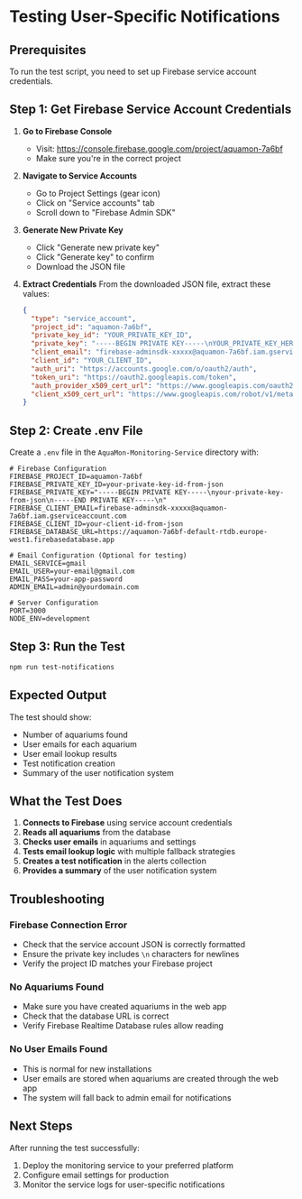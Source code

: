# Testing User-Specific Notifications

## Prerequisites

To run the test script, you need to set up Firebase service account credentials.

## Step 1: Get Firebase Service Account Credentials

1. **Go to Firebase Console**
   - Visit: https://console.firebase.google.com/project/aquamon-7a6bf
   - Make sure you're in the correct project

2. **Navigate to Service Accounts**
   - Go to Project Settings (gear icon)
   - Click on "Service accounts" tab
   - Scroll down to "Firebase Admin SDK"

3. **Generate New Private Key**
   - Click "Generate new private key"
   - Click "Generate key" to confirm
   - Download the JSON file

4. **Extract Credentials**
   From the downloaded JSON file, extract these values:
   ```json
   {
     "type": "service_account",
     "project_id": "aquamon-7a6bf",
     "private_key_id": "YOUR_PRIVATE_KEY_ID",
     "private_key": "-----BEGIN PRIVATE KEY-----\nYOUR_PRIVATE_KEY_HERE\n-----END PRIVATE KEY-----\n",
     "client_email": "firebase-adminsdk-xxxxx@aquamon-7a6bf.iam.gserviceaccount.com",
     "client_id": "YOUR_CLIENT_ID",
     "auth_uri": "https://accounts.google.com/o/oauth2/auth",
     "token_uri": "https://oauth2.googleapis.com/token",
     "auth_provider_x509_cert_url": "https://www.googleapis.com/oauth2/v1/certs",
     "client_x509_cert_url": "https://www.googleapis.com/robot/v1/metadata/x509/firebase-adminsdk-xxxxx%40aquamon-7a6bf.iam.gserviceaccount.com"
   }
   ```

## Step 2: Create .env File

Create a `.env` file in the `AquaMon-Monitoring-Service` directory with:

```env
# Firebase Configuration
FIREBASE_PROJECT_ID=aquamon-7a6bf
FIREBASE_PRIVATE_KEY_ID=your-private-key-id-from-json
FIREBASE_PRIVATE_KEY="-----BEGIN PRIVATE KEY-----\nyour-private-key-from-json\n-----END PRIVATE KEY-----\n"
FIREBASE_CLIENT_EMAIL=firebase-adminsdk-xxxxx@aquamon-7a6bf.iam.gserviceaccount.com
FIREBASE_CLIENT_ID=your-client-id-from-json
FIREBASE_DATABASE_URL=https://aquamon-7a6bf-default-rtdb.europe-west1.firebasedatabase.app

# Email Configuration (Optional for testing)
EMAIL_SERVICE=gmail
EMAIL_USER=your-email@gmail.com
EMAIL_PASS=your-app-password
ADMIN_EMAIL=admin@yourdomain.com

# Server Configuration
PORT=3000
NODE_ENV=development
```

## Step 3: Run the Test

```bash
npm run test-notifications
```

## Expected Output

The test should show:
- Number of aquariums found
- User emails for each aquarium
- User email lookup results
- Test notification creation
- Summary of the user notification system

## What the Test Does

1. **Connects to Firebase** using service account credentials
2. **Reads all aquariums** from the database
3. **Checks user emails** in aquariums and settings
4. **Tests email lookup logic** with multiple fallback strategies
5. **Creates a test notification** in the alerts collection
6. **Provides a summary** of the user notification system

## Troubleshooting

### Firebase Connection Error
- Check that the service account JSON is correctly formatted
- Ensure the private key includes `\n` characters for newlines
- Verify the project ID matches your Firebase project

### No Aquariums Found
- Make sure you have created aquariums in the web app
- Check that the database URL is correct
- Verify Firebase Realtime Database rules allow reading

### No User Emails Found
- This is normal for new installations
- User emails are stored when aquariums are created through the web app
- The system will fall back to admin email for notifications

## Next Steps

After running the test successfully:
1. Deploy the monitoring service to your preferred platform
2. Configure email settings for production
3. Monitor the service logs for user-specific notifications
